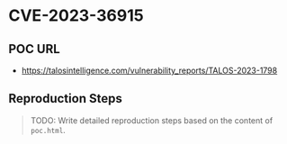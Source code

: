 # CVE-2023-36915

## POC URL
- https://talosintelligence.com/vulnerability_reports/TALOS-2023-1798

## Reproduction Steps 
> TODO: Write detailed reproduction steps based on the content of `poc.html`.
